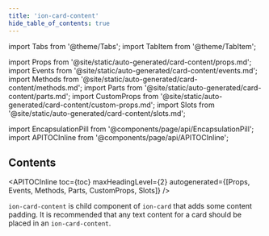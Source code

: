 ```yaml
---
title: 'ion-card-content'
hide_table_of_contents: true
---
```


import Tabs from '@theme/Tabs';
import TabItem from '@theme/TabItem';

import Props from '@site/static/auto-generated/card-content/props.md';
import Events from '@site/static/auto-generated/card-content/events.md';
import Methods from '@site/static/auto-generated/card-content/methods.md';
import Parts from '@site/static/auto-generated/card-content/parts.md';
import CustomProps from '@site/static/auto-generated/card-content/custom-props.md';
import Slots from '@site/static/auto-generated/card-content/slots.md';

import EncapsulationPill from '@components/page/api/EncapsulationPill';
import APITOCInline from '@components/page/api/APITOCInline';

<h2 className="table-of-contents__title">Contents</h2>

<APITOCInline
toc={toc}
maxHeadingLevel={2}
autogenerated={[Props, Events, Methods, Parts, CustomProps, Slots]}
/>

`ion-card-content` is child component of `ion-card` that adds some content padding.
It is recommended that any text content for a card should be placed in an `ion-card-content`.

<Props />
<Events />
<Methods />
<Parts />
<CustomProps />
<Slots />
